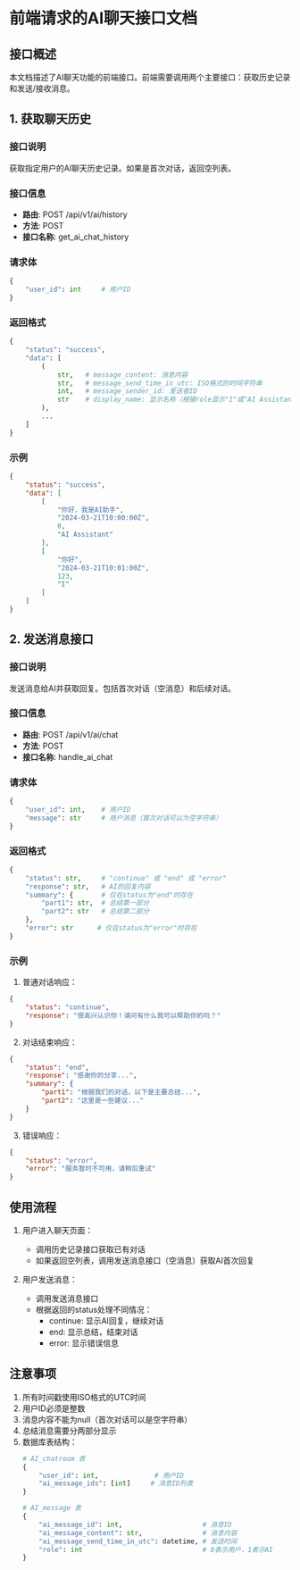 # 前端请求的AI聊天接口文档

## 接口概述
本文档描述了AI聊天功能的前端接口。前端需要调用两个主要接口：获取历史记录和发送/接收消息。

## 1. 获取聊天历史
### 接口说明
获取指定用户的AI聊天历史记录。如果是首次对话，返回空列表。

### 接口信息
- **路由**: POST /api/v1/ai/history
- **方法**: POST
- **接口名称**: get_ai_chat_history

### 请求体
```python
{
    "user_id": int     # 用户ID
}
```

### 返回格式
```python
{
    "status": "success",
    "data": [
        (
            str,   # message_content: 消息内容
            str,   # message_send_time_in_utc: ISO格式的时间字符串
            int,   # message_sender_id: 发送者ID
            str    # display_name: 显示名称（根据role显示"I"或"AI Assistant"）
        ),
        ...
    ]
}
```

### 示例
```json
{
    "status": "success",
    "data": [
        [
            "你好，我是AI助手",
            "2024-03-21T10:00:00Z",
            0,
            "AI Assistant"
        ],
        [
            "你好",
            "2024-03-21T10:01:00Z",
            123,
            "I"
        ]
    ]
}
```

## 2. 发送消息接口
### 接口说明
发送消息给AI并获取回复。包括首次对话（空消息）和后续对话。

### 接口信息
- **路由**: POST /api/v1/ai/chat
- **方法**: POST
- **接口名称**: handle_ai_chat

### 请求体
```python
{
    "user_id": int,    # 用户ID
    "message": str     # 用户消息（首次对话可以为空字符串）
}
```

### 返回格式
```python
{
    "status": str,     # "continue" 或 "end" 或 "error"
    "response": str,   # AI的回复内容
    "summary": {       # 仅在status为"end"时存在
        "part1": str,  # 总结第一部分
        "part2": str   # 总结第二部分
    },
    "error": str      # 仅在status为"error"时存在
}
```

### 示例
1. 普通对话响应：
```json
{
    "status": "continue",
    "response": "很高兴认识你！请问有什么我可以帮助你的吗？"
}
```

2. 对话结束响应：
```json
{
    "status": "end",
    "response": "感谢你的分享...",
    "summary": {
        "part1": "根据我们的对话，以下是主要总结...",
        "part2": "这里是一些建议..."
    }
}
```

3. 错误响应：
```json
{
    "status": "error",
    "error": "服务暂时不可用，请稍后重试"
}
```

## 使用流程
1. 用户进入聊天页面：
   - 调用历史记录接口获取已有对话
   - 如果返回空列表，调用发送消息接口（空消息）获取AI首次回复

2. 用户发送消息：
   - 调用发送消息接口
   - 根据返回的status处理不同情况：
     - continue: 显示AI回复，继续对话
     - end: 显示总结，结束对话
     - error: 显示错误信息

## 注意事项
1. 所有时间戳使用ISO格式的UTC时间
2. 用户ID必须是整数
3. 消息内容不能为null（首次对话可以是空字符串）
4. 总结消息需要分两部分显示
5. 数据库表结构：
   ```python
   # AI_chatroom 表
   {
       "user_id": int,              # 用户ID
       "ai_message_ids": [int]     # 消息ID列表
   }

   # AI_message 表
   {
       "ai_message_id": int,                    # 消息ID
       "ai_message_content": str,               # 消息内容
       "ai_message_send_time_in_utc": datetime, # 发送时间
       "role": int                              # 0表示用户，1表示AI
   }
   ``` 
